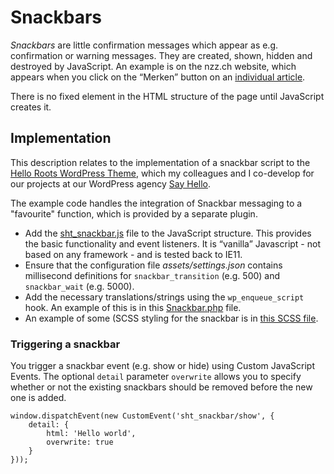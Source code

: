 # Snackbars

*Snackbars* are little confirmation messages which appear as e.g. confirmation or warning messages. They are created, shown, hidden and destroyed by JavaScript. An example is on the nzz.ch website, which appears when you click on the “Merken” button on an [individual article](https://www.nzz.ch/wirtschaft/ralph-hamers-der-transformator-mit-flecken-auf-der-weissen-weste-ld.1541657).

There is no fixed element in the HTML structure of the page until JavaScript creates it.

## Implementation

This description relates to the implementation of a snackbar script to the [Hello Roots WordPress Theme](https://github.com/sayhellogmbh/hello-roots), which my colleagues and I co-develop for our projects at our WordPress agency [Say Hello](https://sayhello.ch/).

The example code handles the integration of Snackbar messaging to a "favourite" function, which is provided by a separate plugin.

* Add the [sht_snackbar.js](https://github.com/markhowellsmead/helpers/blob/master/javascript/Snackbar/sht_snackbar.js) file to the JavaScript structure. This provides the basic functionality and event listeners. It is “vanilla” Javascript - not based on any framework - and is tested back to IE11.
* Ensure that the configuration file *assets/settings.json* contains millisecond definitions for `snackbar_transition` (e.g. 500) and `snackbar_wait` (e.g. 5000).
* Add the necessary translations/strings using the `wp_enqueue_script` hook. An example of this is in this [Snackbar.php](https://github.com/markhowellsmead/helpers/blob/master/javascript/Snackbar/Snackbar.php) file.
* An example of some (SCSS styling for the snackbar is in [this SCSS file](https://github.com/markhowellsmead/helpers/blob/master/javascript/Snackbar/_sht_snackbars.scss).

### Triggering a snackbar

You trigger a snackbar event (e.g. show or hide) using Custom JavaScript Events. The optional `detail` parameter `overwrite` allows you to specify whether or not the existing snackbars should be removed before the new one is added.

    window.dispatchEvent(new CustomEvent('sht_snackbar/show', {
        detail: {
            html: 'Hello world',
            overwrite: true
        }
    }));
